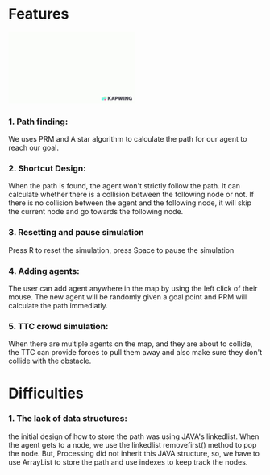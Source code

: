 #  Features
<img src="pathfinding.gif" alt="drawing" width="50%"/> <br />
### 1. Path finding:
We uses PRM and A star algorithm to calculate the path for our agent to reach our goal. <br />
### 2. Shortcut Design:
When the path is found, the agent won't strictly follow the path. It can calculate whether there is a collision between the following node or not. If there is no collision between the agent and the following node, it will skip the current node and go towards the following node.<br />
### 3. Resetting and pause simulation
Press R to reset the simulation, press Space to pause the simulation
### 4. Adding agents:
The user can add agent anywhere in the map by using the left click of their mouse. The new agent will be randomly given a goal point and PRM will calculate the path immediatly.<br />
### 5. TTC crowd simulation:
When there are multiple agents on the map, and they are about to collide, the TTC can provide forces to pull them away and also make sure they don't collide with the obstacle.<br />

# Difficulties
### 1. The lack of data structures:
the initial design of how to store the path was using JAVA's linkedlist. When the agent gets to a node, we use the linkedlist removefirst() method to pop the node. But, Processing did not inherit this JAVA structure, so, we have to use ArrayList to store the path and use indexes to keep track the nodes.<br />


